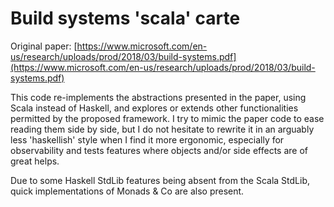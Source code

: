 # Build systems 'scala' carte

Original paper: [https://www.microsoft.com/en-us/research/uploads/prod/2018/03/build-systems.pdf](https://www.microsoft.com/en-us/research/uploads/prod/2018/03/build-systems.pdf)

This code re-implements the abstractions presented in the paper, using Scala instead of Haskell, and explores or extends other functionalities permitted by the proposed framework. I try to mimic the paper code to ease reading them side by side, but I do not hesitate to rewrite it in an arguably less 'haskellish' style when I find it more ergonomic, especially for observability and tests features where objects and/or side effects are of great helps.

Due to some Haskell StdLib features being absent from the Scala StdLib, quick implementations of Monads & Co are also present.
